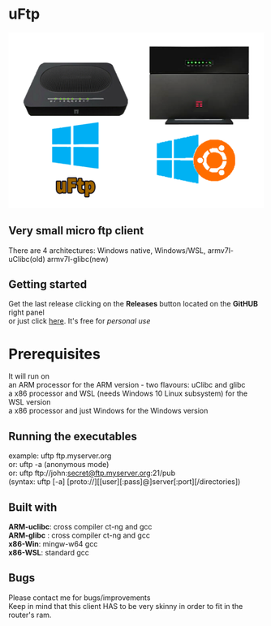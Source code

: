 # uFtp
![uftp.png](uftp.png)

## Very small micro ftp client
There are 4 architectures: Windows native, Windows/WSL, armv7l-uClibc(old) armv7l-glibc(new)<BR>

## Getting started
Get the last release clicking on the **Releases** button located on the **GitHUB** right panel<BR>
or just click [here](https://github.com/uomoukko/uFtp/releases/). It's free for *personal use*<BR>

# Prerequisites
It will run on<BR>
an ARM processor for the ARM version - two flavours: uClibc and glibc<BR>
a x86 processor and WSL (needs Windows 10 Linux subsystem) for the WSL version<BR>
a x86 processor and just Windows for the Windows version<BR>

## Running the executables
example: uftp ftp.myserver.org<BR>
or: uftp -a (anonymous mode)<BR>
or: uftp ftp://john:secret@ftp.myserver.org:21/pub<BR>
\(syntax: uftp [-a] [proto://][[user][:pass]@]server[:port][/directories])<BR>

## Built with
**ARM-uclibc**: cross compiler ct-ng and gcc<BR>
**ARM-glibc** : cross compiler ct-ng and gcc<BR>
**x86-Win**: mingw-w64 gcc<BR>
**x86-WSL**: standard gcc<BR>

## Bugs
Please contact me for bugs/improvements<BR>
Keep in mind that this client HAS to be very skinny in order to fit in the router's ram.<BR>

